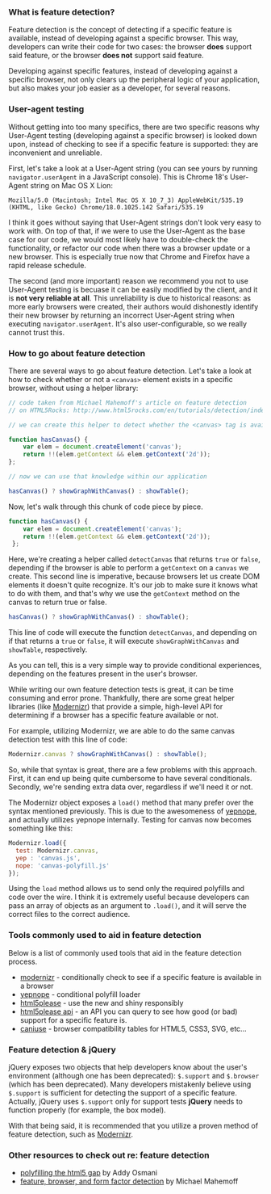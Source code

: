 ### What is feature detection?

Feature detection is the concept of detecting if a specific feature is available, instead of developing against a specific browser. This way, developers can write their code for two cases: the browser **does** support said feature, or the browser **does not** support said feature.

Developing against specific features, instead of developing against a specific browser, not only clears up the peripheral logic of your application, but also makes your job easier as a developer, for several reasons.

### User-agent testing

Without getting into too many specifics, there are two specific reasons why User-Agent testing (developing against a specific browser) is looked down upon, instead of checking to see if a specific feature is supported: they are inconvenient and unreliable.

First, let's take a look at a User-Agent string (you can see yours by running `navigator.userAgent` in a JavaScript console). This is Chrome 18's User-Agent string on Mac OS X Lion:

	Mozilla/5.0 (Macintosh; Intel Mac OS X 10_7_3) AppleWebKit/535.19 (KHTML, like Gecko) Chrome/18.0.1025.142 Safari/535.19

I think it goes without saying that User-Agent strings don't look very easy to work with. On top of that, if we were to use the User-Agent as the base case for our code, we would most likely have to double-check the functionality, or refactor our code when there was a browser update or a new browser. This is especially true now that Chrome and Firefox have a rapid release schedule.

The second (and more important) reason we recommend you not to use User-Agent testing is becuase it can be easily modified by the client, and it is **not very reliable at all**. This unreliability is due to historical reasons: as more early browsers were created, their authors would dishonestly identify their new browser by returning an incorrect User-Agent string when executing `navigator.userAgent`. It's also user-configurable, so we really cannot trust this.

### How to go about feature detection

There are several ways to go about feature detection. Let's take a look at how to check whether or not a `<canvas>` element exists in a specific browser, without using a helper library:


```js
// code taken from Michael Mahemoff's article on feature detection
// on HTML5Rocks: http://www.html5rocks.com/en/tutorials/detection/index.html

// we can create this helper to detect whether the <canvas> tag is available or not

function hasCanvas() {
    var elem = document.createElement('canvas');
    return !!(elem.getContext && elem.getContext('2d'));
};

// now we can use that knowledge within our application

hasCanvas() ? showGraphWithCanvas() : showTable();
```

Now, let's walk through this chunk of code piece by piece.

```js
function hasCanvas() {
    var elem = document.createElement('canvas');
    return !!(elem.getContext && elem.getContext('2d'));
 };
```

Here, we're creating a helper called `detectCanvas` that returns `true` or `false`, depending if the browser is able to perform a `getContext` on a `canvas` we create. This second line is imperative, because browsers let us create DOM elements it doesn't quite recognize. It's our job to make sure it knows what to do with them, and that's why we use the `getContext` method on the canvas to return true or false.

```js
hasCanvas() ? showGraphWithCanvas() : showTable();
```

This line of code will execute the function `detectCanvas`, and depending on if that returns a `true` or `false`, it will execute `showGraphWithCanvas` and `showTable`, respectively.

As you can tell, this is a very simple way to provide conditional experiences, depending on the features present in the user's browser.

While writing our own feature detection tests is great, it can be time consuming and error prone. Thankfully, there are some great helper libraries (like [Modernizr](http://modernizr.com)) that provide a simple, high-level API for determining if a browser has a specific feature available or not.

For example, utilizing Modernizr, we are able to do the same canvas detection test with this line of code:

```js
Modernizr.canvas ? showGraphWithCanvas() : showTable();
```

So, while that syntax is great, there are a few problems with this approach. First, it can end up being quite cumbersome to have several conditionals. Secondly, we're sending extra data over, regardless if we'll need it or not.

The Modernizr object exposes a `load()` method that many prefer over the syntax mentioned previously. This is due to the awesomeness of [yepnope](http://yepnopejs.com/), and actually utilizes yepnope internally. Testing for canvas now becomes something like this:

```js
Modernizr.load({
  test: Modernizr.canvas,
  yep : 'canvas.js',
  nope: 'canvas-polyfill.js'
});
```

Using the `load` method allows us to send only the required polyfills and code over the wire. I think it is extremely useful because developers can pass an array of objects as an argument to `.load()`, and it will serve the correct files to the correct audience.

### Tools commonly used to aid in feature detection

Below is a list of commonly used tools that aid in the feature detection process.

- [modernizr](http://modernizr.com/) - conditionally check to see if a specific feature is available in a browser
- [yepnope](http://yepnopejs.com/) - conditional polyfill loader
- [html5please](http://html5please.com/) - use the new and shiny responsibly
- [html5please api](http://api.html5please.com/) - an API you can query to see how good (or bad) support for a specific feature is.
- [caniuse](http://caniuse.com/) - browser compatibility tables for HTML5, CSS3, SVG, etc…

### Feature detection & jQuery

jQuery exposes two objects that help developers know about the user's environment (although one has been deprecated): `$.support` and `$.browser` (which has been deprecated). Many developers mistakenly believe using `$.support` is sufficient for detecting the support of a specific feature. Actually, jQuery uses `$.support` only for support tests **jQuery** needs to function properly (for example, the box model).

With that being said, it is recommended that you utilize a proven method of feature detection, such as [Modernizr](http://modernizr.com).

### Other resources to check out re: feature detection

- [polyfilling the html5 gap](http://addyosmani.com/polyfillthehtml5gaps/slides/#1) by Addy Osmani
- [feature, browser, and form factor detection](http://addyosmani.com/polyfillthehtml5gaps/slides/#1) by Michael Mahemoff
